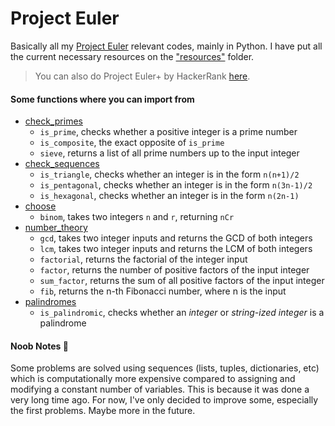 # Project Euler
Basically all my [Project Euler](https://projecteuler.net/) relevant codes, mainly in Python. I have put all the current necessary resources on the ["resources"](https://github.com/RussellDash332/Project-Euler/tree/main/resources) folder.
> You can also do Project Euler+ by HackerRank [here](https://www.hackerrank.com/contests/projecteuler/challenges).

#### Some functions where you can import from
+ [check_primes](https://github.com/RussellDash332/Project-Euler/blob/main/check_primes.py)
    + ```is_prime```, checks whether a positive integer is a prime number
    + ```is_composite```, the exact opposite of ```is_prime```
    + ```sieve```, returns a list of all prime numbers up to the input integer
+ [check_sequences](https://github.com/RussellDash332/Project-Euler/blob/main/check_sequences.py)
    + ```is_triangle```, checks whether an integer is in the form ```n(n+1)/2```
    + ```is_pentagonal```, checks whether an integer is in the form ```n(3n-1)/2```
    + ```is_hexagonal```, checks whether an integer is in the form ```n(2n-1)```
+ [choose](https://github.com/RussellDash332/Project-Euler/blob/main/choose.py)
    + ```binom```, takes two integers ```n``` and ```r```, returning ```nCr```
+ [number_theory](https://github.com/RussellDash332/Project-Euler/blob/main/number_theory.py)
    + ```gcd```, takes two integer inputs and returns the GCD of both integers
    + ```lcm```, takes two integer inputs and returns the LCM of both integers
    + ```factorial```, returns the factorial of the integer input
    + ```factor```, returns the number of positive factors of the input integer
    + ```sum_factor```, returns the sum of all positive factors of the input integer
    + ```fib```, returns the n-th Fibonacci number, where n is the input
+ [palindromes](https://github.com/RussellDash332/Project-Euler/blob/main/palindromes.py)
    + ```is_palindromic```, checks whether an *integer* or *string-ized integer* is a palindrome

#### Noob Notes 🤪
Some problems are solved using sequences (lists, tuples, dictionaries, etc) which is computationally more expensive compared to assigning and modifying a constant number of variables. This is because it was done a very long time ago. For now, I've only decided to improve some, especially the first problems. Maybe more in the future.